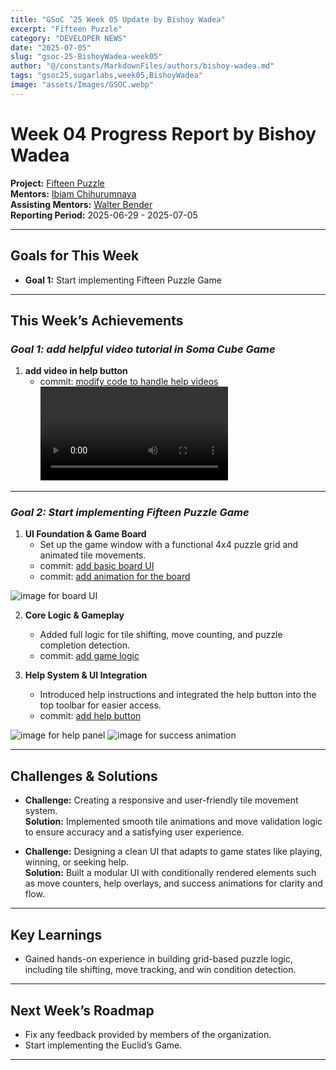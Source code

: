 ```yaml
---
title: "GSoC ’25 Week 05 Update by Bishoy Wadea"
excerpt: "Fifteen Puzzle"
category: "DEVELOPER NEWS"
date: "2025-07-05"
slug: "gsoc-25-BishoyWadea-week05"
author: "@/constants/MarkdownFiles/authors/bishoy-wadea.md"
tags: "gsoc25,sugarlabs,week05,BishoyWadea"
image: "assets/Images/GSOC.webp"
---
```


<!-- markdownlint-disable -->

# Week 04 Progress Report by Bishoy Wadea

**Project:** [Fifteen Puzzle](https://github.com/Bishoywadea/FifteenPuzzle)  
**Mentors:** [Ibiam Chihurumnaya](https://github.com/chimosky)  
**Assisting Mentors:** [Walter Bender](https://github.com/walterbender/)  
**Reporting Period:** 2025-06-29 - 2025-07-05 

---

## Goals for This Week

- **Goal 1:** Start implementing Fifteen Puzzle Game
---

## This Week’s Achievements

### *Goal 1: add helpful video tutorial in Soma Cube Game*

1. **add video in help button**  
   - commit: [modify code to handle help videos](https://github.com/Bishoywadea/Soma-Cube/commit/63a7daaa8009f5f54791cdf9081e765846135f70)
![illistration tutorial video](https://github.com/Bishoywadea/Soma-Cube/blob/main/help.mp4)
---

### *Goal 2: Start implementing Fifteen Puzzle Game*
1. **UI Foundation & Game Board**
    - Set up the game window with a functional 4x4 puzzle grid and animated tile movements.
    - commit: [add basic board UI](https://github.com/Bishoywadea/FifteenPuzzle/commit/ee2a8ec0a87949a93f0093b558de5d760ef66d59)
    - commit: [add animation for the board](https://github.com/Bishoywadea/FifteenPuzzle/commit/a09f407451cb0772eff80d605509854d76522d17)

![image for board UI](https://github.com/Bishoywadea/FifteenPuzzle/blob/main/screenshots/en/01.webp?raw=true)

2. **Core Logic & Gameplay**
    - Added full logic for tile shifting, move counting, and puzzle completion detection.
    - commit: [add game logic](https://github.com/Bishoywadea/FifteenPuzzle/commit/28d835400fb80c32d0eebba7c08f83fcfe9f9c63)

3. **Help System & UI Integration**
    - Introduced help instructions and integrated the help button into the top toolbar for easier access.
    - commit: [add help button](https://github.com/Bishoywadea/FifteenPuzzle/commit/494f212f83e469fe2f3c24dd54e398c903a77dcc)

![image for help panel](https://github.com/Bishoywadea/FifteenPuzzle/blob/main/screenshots/en/02.webp?raw=true)
![image for success animation](https://github.com/Bishoywadea/FifteenPuzzle/blob/main/screenshots/en/03.webp?raw=true)


---

## Challenges & Solutions

- **Challenge:** Creating a responsive and user-friendly tile movement system.  
  **Solution:** Implemented smooth tile animations and move validation logic to ensure accuracy and a satisfying user experience.

- **Challenge:** Designing a clean UI that adapts to game states like playing, winning, or seeking help.  
  **Solution:** Built a modular UI with conditionally rendered elements such as move counters, help overlays, and success animations for clarity and flow.
---

## Key Learnings

- Gained hands-on experience in building grid-based puzzle logic, including tile shifting, move tracking, and win condition detection.

---

## Next Week’s Roadmap

- Fix any feedback provided by members of the organization.  
- Start implementing the Euclid’s Game.
---
